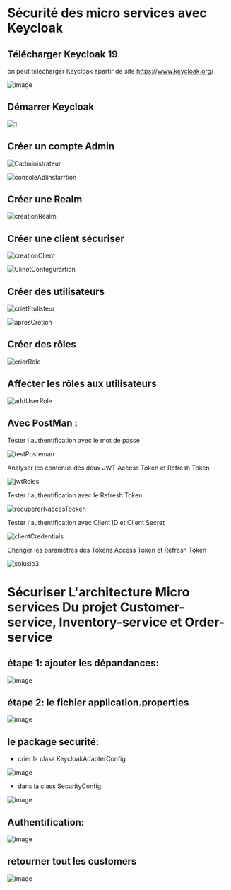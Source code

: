 
# Sécurité des micro services avec Keycloak
## Télécharger Keycloak 19
on peut télécharger Keycloak apartir de site https://www.keycloak.org/

![image](https://user-images.githubusercontent.com/73759527/208266896-e63ac7cc-4434-496b-9b11-e79d5d66d50a.png)

##  Démarrer Keycloak 

![1](https://user-images.githubusercontent.com/73759527/208266925-6874186d-4e24-456c-b88d-2402e63a9f95.PNG)

## Créer un compte Admin

![Cadministrateur](https://user-images.githubusercontent.com/73759527/208266984-cd5666a2-b9a4-49ce-9f53-3f5c742680af.PNG)

![consoleAdlinstarrtion](https://user-images.githubusercontent.com/73759527/208266998-2aad4ddc-da13-4400-88b3-e5119808bd00.PNG)


##  Créer une Realm

![creationRealm](https://user-images.githubusercontent.com/73759527/208267013-cc3fb4dc-cb34-4116-90c8-3de4567fcf9c.PNG)


## Créer une client sécuriser

![creationClient](https://user-images.githubusercontent.com/73759527/208267072-b3fbab66-62fc-4269-a055-722c356c322b.PNG)

![ClinetConfegurartion](https://user-images.githubusercontent.com/73759527/208267088-0f7377f6-40bb-429f-9fbe-5d9f8362b853.PNG)


## Créer des utilisateurs

![crietEtulisteur](https://user-images.githubusercontent.com/73759527/208267116-72818163-d275-4291-9e7f-17dec858d147.PNG)

![apresCretion](https://user-images.githubusercontent.com/73759527/208267153-d9246d1f-3a09-4a02-b101-8ae675923ddd.PNG)



## Créer des rôles

![crierRole](https://user-images.githubusercontent.com/73759527/208267176-8a633f1f-664e-4daf-8384-fa69917455df.PNG)


##  Affecter les rôles aux utilisateurs

![addUserRole](https://user-images.githubusercontent.com/73759527/208267194-d9a884ab-067f-494d-b32d-c1c33fa3d6c5.PNG)

## Avec PostMan :

Tester l'authentification avec le mot de passe

![testPosteman](https://user-images.githubusercontent.com/73759527/208267265-74fd12b9-b9ec-46bf-ace3-1541f0de0c70.PNG)

 Analyser les contenus des deux JWT Access Token et Refresh Token
 
![jwtRoles](https://user-images.githubusercontent.com/73759527/208267294-e144502e-dcba-4c55-b07f-537b32904411.PNG)

Tester l'authentification avec le Refresh Token

![recupererNaccesTocken](https://user-images.githubusercontent.com/73759527/208267323-2a8d6e3d-6282-4ac6-82b3-217c9a0fed3d.PNG)

Tester l'authentification avec Client ID et Client Secret

![clientCredentials](https://user-images.githubusercontent.com/73759527/208267338-f236922d-b35d-4b65-be62-8be1bf9836b0.PNG)

Changer les paramètres des Tokens Access Token et Refresh Token

![solusio3](https://user-images.githubusercontent.com/73759527/208267352-4f8e6927-8c5f-425a-8d0b-950a073fbf76.PNG)


# Sécuriser L'architecture Micro services Du projet Customer-service, Inventory-service et Order-service

## étape 1: ajouter les dépandances:

![image](https://user-images.githubusercontent.com/73759527/208267400-bca70ecc-690f-4fe7-b18f-1eedbe54899d.png)

## étape 2: le fichier application.properties

![image](https://user-images.githubusercontent.com/73759527/208267428-bb042bf3-c856-4fe8-a6f7-65fa79eb8f15.png)


## le package securité:
* crier la class KeycloakAdapterConfig

![image](https://user-images.githubusercontent.com/73759527/208267464-1c0eeef2-6c89-4a88-85e5-1b79ead27e34.png)
 
*  dans la class SecurityConfig

![image](https://user-images.githubusercontent.com/73759527/208267567-87f8cf13-6252-4da1-8c36-47a4fdf3cc1d.png)


## Authentification:

![image](https://user-images.githubusercontent.com/73759527/208267628-01eef873-abea-4955-a310-90a244064ad3.png)

##  retourner tout les customers

![image](https://user-images.githubusercontent.com/73759527/208267666-9cb94941-4c94-4a18-b2a9-e4a19b90ce99.png)
